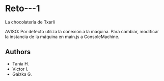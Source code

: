 # Reto---1

La chocolatería de Txarli

AVISO: Por defecto utiliza la conexión a la máquina. Para cambiar, modificar la instancia de la máquina en main.js a ConsoleMachine.

## Authors
- Tania H.
- Victor I.
- Gaizka G.